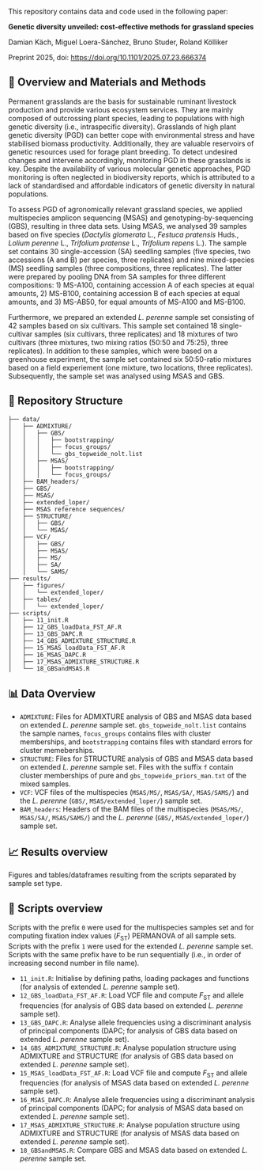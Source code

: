 This repository contains data and code used in the following paper:

**Genetic diversity unveiled: cost-effective methods for grassland species** 

Damian Käch, Miguel Loera-Sánchez, Bruno Studer,  Roland Kölliker

Preprint 2025, doi: https://doi.org/10.1101/2025.07.23.666374


## 🧪 Overview and Materials and Methods
Permanent grasslands are the basis for sustainable ruminant livestock production and provide various ecosystem services. They are mainly composed of outcrossing plant species, leading to populations with high genetic diversity (i.e., intraspecific diversity). Grasslands of high plant genetic diversity (PGD) can better cope with environmental stress and have stabilised biomass productivity. Additionally, they are valuable reservoirs of genetic resources used for forage plant breeding. To detect undesired changes and intervene accordingly, monitoring PGD in these grasslands is key. Despite the availability of various molecular genetic approaches, PGD monitoring is often neglected in biodiversity reports, which is attributed to a lack of standardised and affordable indicators of genetic diversity in natural populations.

To assess PGD of agronomically relevant grassland species, we applied multispecies amplicon sequencing (MSAS) and genotyping-by-sequencing (GBS), resulting in three data sets. Using MSAS, we analysed 39 samples based on five species (*Dactylis glomerata* L., *Festuca pratensis* Huds., *Lolium perenne* L., *Trifolium pratense* L., *Trifolium repens* L.). The sample set contains 30 single-accession (SA) seedling samples (five species, two accessions (A and B) per species, three replicates) and nine mixed-species (MS) seedling samples (three compositions, three replicates). The latter were prepared by pooling DNA from SA samples for three different compositions: 1) MS-A100, containing accession A of each species at equal amounts, 2) MS-B100, containing accession B of each species at equal amounts, and 3) MS-AB50, for equal amounts of MS-A100 and MS-B100. 

Furthermore, we prepared an extended *L. perenne* sample set consisting of 42 samples based on six cultivars. This sample set contained 18 single-cultivar samples (six cultivars, three replicates) and 18 mixtures of two cultivars (three mixtures, two mixing ratios (50:50 and 75:25), three replicates). In addition to these samples, which were based on a greenhouse experiment, the sample set contained six 50:50-ratio mixtures based on a field experiement (one mixture, two locations, three replicates). Subsequently, the sample set was analysed using MSAS and GBS.

## 📁 Repository Structure
```
├── data/
│   ├── ADMIXTURE/
│   │   ├── GBS/
│   │   │   ├── bootstrapping/
│   │   │   ├── focus_groups/
│   │   │   └── gbs_topweide_nolt.list
│   │   ├── MSAS/
│   │   │   ├── bootstrapping/
│   │   │   └── focus_groups/
│   ├── BAM_headers/
│   ├── GBS/
│   ├── MSAS/
│   ├── extended_loper/
│   ├── MSAS reference sequences/
│   ├── STRUCTURE/
│   │   ├── GBS/
│   │   └── MSAS/
│   ├── VCF/
│   │   ├── GBS/
│   │   ├── MSAS/
│   │   ├── MS/
│   │   ├── SA/
│   │   └── SAMS/
├── results/
│   ├── figures/
│   │   └── extended_loper/
│   ├── tables/
│   │   └── extended_loper/
├── scripts/
│   ├── 11_init.R
│   ├── 12_GBS_loadData_FST_AF.R
│   ├── 13_GBS_DAPC.R
│   ├── 14_GBS_ADMIXTURE_STRUCTURE.R
│   ├── 15_MSAS_loadData_FST_AF.R
│   ├── 16_MSAS_DAPC.R
│   ├── 17_MSAS_ADMIXTURE_STRUCTURE.R
│   └── 18_GBSandMSAS.R
```


## 📊 Data Overview

- `ADMIXTURE`: Files for ADMIXTURE analysis of GBS and MSAS data based on extended *L. perenne* sample set. `gbs_topweide_nolt.list` contains the sample names, `focus_groups` contains files with cluster memberships, and `bootstrapping` contains files with standard errors for cluster memeberships.
- `STRUCTURE`: Files for STRUCTURE analysis of GBS and MSAS data based on extended *L. perenne* sample set. Files with the suffix `f` contain cluster memberships of pure and `gbs_topweide_priors_man.txt` of the mixed samples.
- `VCF`: VCF files of the multispecies (`MSAS/MS/`, `MSAS/SA/`, `MSAS/SAMS/`) and the *L. perenne* (`GBS/`, `MSAS/extended_loper/`) sample set.
- `BAM_headers`: Headers of the BAM files of the multispecies (`MSAS/MS/`, `MSAS/SA/`, `MSAS/SAMS/`) and the *L. perenne* (`GBS/`, `MSAS/extended_loper/`) sample set.


## 📈 Results overview
Figures and tables/dataframes resulting from the scripts separated by sample set type.

## 📜 Scripts overview

Scripts with the prefix `0` were used for the multispecies samples set and for computing fixation index values (*F*<sub>ST</sub>) PERMANOVA of all sample sets. Scripts with the prefix `1` were used for the extended *L. perenne* sample set. Scripts with the same prefix have to be run sequentially (i.e., in order of increasing second number in file name).

- `11_init.R`: Initialise by defining paths, loading packages and functions (for analysis of extended *L. perenne* sample set).
- `12_GBS_loadData_FST_AF.R`: Load VCF file and compute *F*<sub>ST</sub> and allele frequencies (for analysis of GBS data based on extended *L. perenne* sample set).
- `13_GBS_DAPC.R`: Analyse allele frequencies using a discriminant analysis of principal components (DAPC; for analysis of GBS data based on extended *L. perenne* sample set).
- `14_GBS_ADMIXTURE_STRUCTURE.R`: Analyse population structure using ADMIXTURE and STRUCTURE (for analysis of GBS data based on extended *L. perenne* sample set).
- `15_MSAS_loadData_FST_AF.R`: Load VCF file and compute *F*<sub>ST</sub> and allele frequencies (for analysis of MSAS data based on extended *L. perenne* sample set).
- `16_MSAS_DAPC.R`: Analyse allele frequencies using a discriminant analysis of principal components (DAPC; for analysis of MSAS data based on extended *L. perenne* sample set).
- `17_MSAS_ADMIXTURE_STRUCTURE.R`: Analyse population structure using ADMIXTURE and STRUCTURE (for analysis of MSAS data based on extended *L. perenne* sample set).
- `18_GBSandMSAS.R`: Compare GBS and MSAS data based on extended *L. perenne* sample set.

